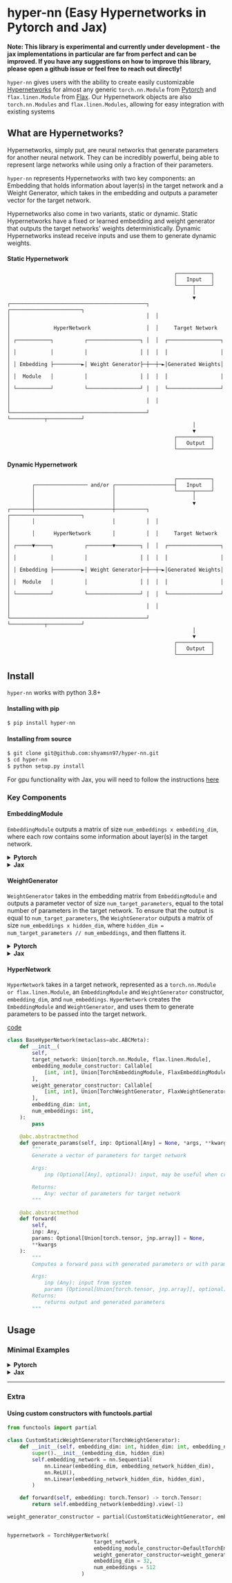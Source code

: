 # hyper-nn (Easy Hypernetworks in Pytorch and Jax)
**Note: This library is experimental and currently under development - the jax implementations in particular are far from perfect and can be improved. If you have any suggestions on how to improve this library, please open a github issue or feel free to reach out directly!**

`hyper-nn` gives users with the ability to create easily customizable [Hypernetworks](https://arxiv.org/abs/1609.09106) for almost any generic `torch.nn.Module` from [Pytorch](https://pytorch.org/docs/stable/generated/torch.nn.Module.html) and `flax.linen.Module` from [Flax](https://flax.readthedocs.io/en/latest/flax.linen.html). Our Hypernetwork objects are also `torch.nn.Modules` and `flax.linen.Modules`, allowing for easy integration with existing systems


## What are Hypernetworks?
Hypernetworks, simply put, are neural networks that generate parameters for another neural network. They can be incredibly powerful, being able to represent large networks while using only a fraction of their parameters.

`hyper-nn` represents Hypernetworks with two key components: an Embedding that holds information about layer(s) in the target network and a Weight Generator, which takes in the embedding and outputs a parameter vector for the target network. 

Hypernetworks also come in two variants, static or dynamic. Static Hypernetworks have a fixed or learned embedding and weight generator that outputs the target networks’ weights deterministically. Dynamic Hypernetworks instead receive inputs and use them to generate dynamic weights.

#### Static Hypernetwork

                                                          ┌───────────┐                    
                                                          │   Input   │
                                                          └─────┬─────┘
                                                                │
                                                                ▼
    ┌────────────────────────────────────────────┐  ┌───────────────────────┐
    │                                            │  │                       │
    │              HyperNetwork                  │  │     Target Network    │
    │ ┌───────────┐          ┌─────────────────┐ │  │  ┌─────────────────┐  │
    │ │           │          │                 │ │  │  │                 │  │
    │ │ Embedding ├─────────►│ Weight Generator├─┼──┼─►│Generated Weights│  │
    │ │  Module   │          │                 │ │  │  │                 │  │
    │ └───────────┘          └─────────────────┘ │  │  └─────────────────┘  │
    │                                            │  │                       │
    └────────────────────────────────────────────┘  └───────────┬───────────┘
                                                                │
                                                                ▼
                                                          ┌───────────┐
                                                          │   Output  │
                                                          └───────────┘

#### Dynamic Hypernetwork

                                                          ┌───────────┐
            ┌───────────────── and/or ┌───────────────────┤   Input   │
            │                         │                   └─────┬─────┘
            │                         │                         │
            │                         │                         ▼
    ┌───────┼─────────────────────────┼──────────┐  ┌───────────────────────┐
    │       │                         │          │  │                       │
    │       │      HyperNetwork       │          │  │     Target Network    │
    │ ┌─────▼─────┐          ┌────────▼────────┐ │  │  ┌─────────────────┐  │
    │ │           │          │                 │ │  │  │                 │  │
    │ │ Embedding ├─────────►│ Weight Generator├─┼──┼─►│Generated Weights│  │
    │ │  Module   │          │                 │ │  │  │                 │  │
    │ └───────────┘          └─────────────────┘ │  │  └─────────────────┘  │
    │                                            │  │                       │
    └────────────────────────────────────────────┘  └───────────┬───────────┘
                                                                │
                                                                ▼
                                                          ┌───────────┐
                                                          │   Output  │
                                                          └───────────┘


## Install
`hyper-nn` works with python 3.8+

#### Installing with pip
```bash
$ pip install hyper-nn
```

#### Installing from source
```bash
$ git clone git@github.com:shyamsn97/hyper-nn.git
$ cd hyper-nn
$ python setup.py install
```

For gpu functionality with Jax, you will need to follow the instructions [here](https://github.com/google/jax#installation)

### Key Components 

#### EmbeddingModule
`EmbeddingModule` outputs a matrix of size `num_embeddings x embedding_dim`, where each row contains some information about layer(s) in the target network.

<details><summary> <b>Pytorch</b> </summary>
<p>

[code](hypernn/torch/embedding_module.py)

```python
class TorchEmbeddingModule(nn.Module, metaclass=abc.ABCMeta):
    def __init__(self, embedding_dim: int, num_embeddings: int):
        super().__init__()
        self.embedding_dim = embedding_dim
        self.num_embeddings = num_embeddings
        self.embedding = None
        self.__device_param_dummy__ = nn.Parameter(torch.empty(0)) # to keep track of device

    @property
    def device(self) -> torch.device:
        return self.__device_param_dummy__.device

    @abc.abstractmethod
    def forward(self, inp: Optional[Any] = None, *args, **kwargs) -> torch.Tensor:
        """
        Generate Embedding
        """

```

</p>
</details>

<details><summary> <b>Jax</b> </summary>
<p>

[code](hypernn/jax/embedding_module.py)

```python
class FlaxEmbeddingModule(nn.Module, metaclass=abc.ABCMeta):
    embedding_dim: int
    num_embeddings: int

    def setup(self):
        pass

    @abc.abstractmethod
    def __call__(self, inp: Optional[Any] = None, *args, **kwargs) -> jnp.array:
        """
        Forward pass to output embeddings
        """

```

</p>
</details>

#### WeightGenerator
`WeightGenerator` takes in the embedding matrix from `EmbeddingModule` and outputs a parameter vector of size `num_target_parameters`, equal to the total number of parameters in the target network. To ensure that the output is equal to `num_target_parameters`, the `WeightGenerator` outputs a matrix of size `num_embeddings x hidden_dim`, where `hidden_dim = num_target_parameters // num_embeddings`, and then flattens it.

<details><summary> <b>Pytorch</b> </summary>
<p>

[code](hypernn/torch/weight_generator.py)

```python
class TorchWeightGenerator(nn.Module, metaclass=abc.ABCMeta):
    def __init__(self, embedding_dim: int, hidden_dim: int):
        super().__init__()
        self.hidden_dim = hidden_dim
        self.embedding_dim = embedding_dim
        self.__device_param_dummy__ = nn.Parameter(torch.empty(0)) # to keep track of device

    @abc.abstractmethod
    def forward(
        self, embedding: torch.Tensor, inp: Optional[Any] = None, *args, **kwargs
    ) -> torch.Tensor:
        """
        Generate Embedding
        """

    @property
    def device(self) -> torch.device:
        return self.__device_param_dummy__.device

```

</p>
</details>

<details><summary> <b>Jax</b> </summary>
<p>

[code](hypernn/jax/weight_generator.py)

```python
class FlaxWeightGenerator(nn.Module, metaclass=abc.ABCMeta):
    embedding_dim: int
    hidden_dim: int

    @abc.abstractmethod
    def __call__(
        self, embedding: jnp.array, inp: Optional[Any] = None, *args, **kwargs
    ):
        """
        Forward pass to output embeddings
        """

```

</p>
</details>

#### HyperNetwork
`HyperNetwork` takes in a target network, represented as a `torch.nn.Module or flax.linen.Module`, an `EmbeddingModule` and `WeightGenerator` constructor, `embedding_dim`,  and `num_embeddings`. `HyperNetwork` creates the `EmbeddingModule` and `WeightGenerator`, and uses them to generate parameters to be passed into the target network.

[code](hypernn/base_hypernet.py)

```python
class BaseHyperNetwork(metaclass=abc.ABCMeta):
    def __init__(
        self,
        target_network: Union[torch.nn.Module, flax.linen.Module],
        embedding_module_constructor: Callable[
            [int, int], Union[TorchEmbeddingModule, FlaxEmbeddingModule]
        ],
        weight_generator_constructor: Callable[
            [int, int], Union[TorchWeightGenerator, FlaxWeightGenerator]
        ],
        embedding_dim: int,
        num_embeddings: int,
    ):
        pass

    @abc.abstractmethod
    def generate_params(self, inp: Optional[Any] = None, *args, **kwargs) -> Any:
        """
        Generate a vector of parameters for target network

        Args:
            inp (Optional[Any], optional): input, may be useful when creating dynamic hypernetworks

        Returns:
            Any: vector of parameters for target network
        """

    @abc.abstractmethod
    def forward(
        self,
        inp: Any,
        params: Optional[Union[torch.tensor, jnp.array]] = None,
        **kwargs
    ):
        """
        Computes a forward pass with generated parameters or with parameters that are passed in

        Args:
            inp (Any): input from system
            params (Optional[Union[torch.tensor, jnp.array]], optional): Generated params. Defaults to None.
        Returns:
            returns output and generated parameters
        """

```


## Usage
### Minimal Examples

<details><summary> <b>Pytorch</b> </summary>
<p>

```python
import torch.nn as nn

# target network
target_network = nn.Sequential(
    nn.Linear(8, 256),
    nn.Tanh(),
    nn.Linear(256,256),
    nn.Tanh(),
    nn.Linear(256, 4, bias=False)
)

from hypernn.torch.hypernet import TorchHyperNetwork
from hypernn.torch.weight_generator import TorchWeightGenerator
from hypernn.torch.embedding_module import TorchEmbeddingModule

# embedding module
class DefaultTorchEmbeddingModule(TorchEmbeddingModule):
    def __init__(self, embedding_dim: int, num_embeddings: int):
        super().__init__(embedding_dim, num_embeddings)
        self.embedding = nn.Embedding(num_embeddings, embedding_dim)

    def forward(self, *args, **kwargs):
        indices = torch.arange(self.num_embeddings).to(self.device)
        return self.embedding(indices)

# weight generator
class DefaultTorchWeightGenerator(TorchWeightGenerator):
    def __init__(self, embedding_dim: int, hidden_dim: int):
        super().__init__(embedding_dim, hidden_dim)
        self.generator = nn.Linear(embedding_dim, hidden_dim)

    def forward(self, embedding: torch.Tensor) -> torch.Tensor:
        return self.generator(embedding).view(-1)

# putting it all together

hypernetwork = TorchHyperNetwork(
                            target_network,
                            embedding_module_constructor=DefaultTorchEmbeddingModule,
                            weight_generator_constructor=DefaultTorchWeightGenerator,
                            embedding_dim = 32,
                            num_embeddings = 512
                        )

# now we can use the hypernetwork like any other nn.Module
inp = torch.zeros((1, 8))
output, generated_params = hypernetwork(inp)

# pass in previous generated params
output, _ = hypernetwork(inp, params=generated_params)

```
</p>
</details>

<details><summary> <b>Jax</b> </summary>
<p>

```python
import flax.linen as nn

# target network
class MLP(nn.Module):

    @nn.compact
    def __call__(self, x):
        x = nn.Dense(256)(x)
        x = nn.tanh(x)
        x = nn.Dense(256)(x)
        x = nn.tanh(x)
        x = nn.Dense(4, use_bias=False)(x)
        return x

from hypernn.jax.embedding_module import FlaxEmbeddingModule
from hypernn.jax.weight_generator import FlaxWeightGenerator
from hypernn.jax.hypernet import FlaxHyperNetwork

# embedding module
class DefaultFlaxEmbeddingModule(FlaxEmbeddingModule):
    def setup(self):
        self.embedding = nn.Embed(self.num_embeddings, self.embedding_dim)

    def __call__(self):
        indices = jnp.arange(0, self.num_embeddings)
        return self.embedding(indices)

# weight generator
class DefaultFlaxWeightGenerator(FlaxWeightGenerator):
    def setup(self):
        self.dense1 = nn.Dense(self.hidden_dim)

    def __call__(self, embedding: jnp.array):
        return self.dense1(embedding)

# putting it all together
hypernetwork = FlaxHyperNetwork(
                            input_shape = (1, 8),
                            target_network = MLP(),
                            embedding_module_constructor=DefaultFlaxEmbeddingModule,
                            weight_generator_constructor=DefaultFlaxWeightGenerator,
                            embedding_dim = 32,
                            num_embeddings = 512
    )

rng = jax.random.PRNGKey(0)
variables = hypernetwork.init(rng, jnp.ones((1,8)))
output, generated_params = hypernetwork.apply(variables, jnp.zeros((1,8)))

# pass in previous generated params
output, _ = hypernetwork.apply(variables, jnp.zeros((1,8)), params=generated_params)

```
</p>
</details>

---

### Extra

#### Using custom constructors with functools.partial

```python
from functools import partial

class CustomStaticWeightGenerator(TorchWeightGenerator):
    def __init__(self, embedding_dim: int, hidden_dim: int, embedding_network_hidden_dim: int):
        super().__init__(embedding_dim, hidden_dim)
        self.embedding_network = nn.Sequential(
            nn.Linear(embedding_dim, embedding_network_hidden_dim),
            nn.ReLU(),
            nn.Linear(embedding_network_hidden_dim, hidden_dim),
        )

    def forward(self, embedding: torch.Tensor) -> torch.Tensor:
        return self.embedding_network(embedding).view(-1)

weight_generator_constructor = partial(CustomStaticWeightGenerator, embedding_network_hidden_dim=64)


hypernetwork = TorchHyperNetwork(
                            target_network,
                            embedding_module_constructor=DefaultTorchEmbeddingModule,
                            weight_generator_constructor=weight_generator_constructor,
                            embedding_dim = 32,
                            num_embeddings = 512
                        )
```
